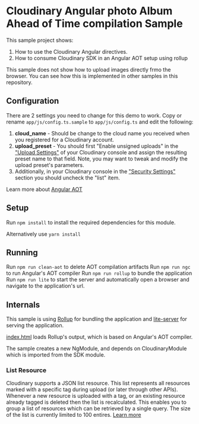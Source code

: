 Cloudinary Angular photo Album Ahead of Time compilation Sample
=======================================

This sample project shows:

1. How to use the Cloudinary Angular directives.
2. How to consume Cloudinary SDK in an Angular AOT setup using rollup

This sample does not show how to upload images directly frmo the browser.
You can see how this is implemented in other samples in this repository.

## Configuration ##

There are 2 settings you need to change for this demo to work. Copy or rename `app/js/config.ts.sample` to `app/js/config.ts` and edit the following:

1. **cloud_name** - Should be change to the cloud name you received when you registered for a Cloudinary account.
2. **upload_preset** - You should first "Enable unsigned uploads" in the ["Upload Settings"](https://cloudinary.com/console/settings/upload) of your Cloudinary console and assign the resulting preset name to that field. Note, you may want to tweak and modify the upload preset's parameters.
3. Additionally, in your Cloudinary console in the ["Security Settings"](https://cloudinary.com/console/settings/security) section you should uncheck the "list" item.

Learn more about [Angular AOT](https://angular.io/docs/ts/latest/cookbook/aot-compiler.html)

## Setup ##

Run `npm install` to install the required dependencies for this module.

Alternatively use `yarn install`

## Running ##

Run `npm run clean-aot` to delete AOT compilation artifacts
Run `npm run ngc` to run Angular's AOT compiler
Run `npm run rollup` to bundle the application
Run `npm run lite` to start the server and automatically open a browser and navigate to the application's url.

## Internals ##
This sample is using [Rollup](http://rollupjs.org/) for bundling the application and [lite-server](https://github.com/johnpapa/lite-server) for serving the application.

[index.html](index.html) loads Rollup's output, which is based on Angular's AOT compiler.

The sample creates a new NgModule, and depends on CloudinaryModule which is imported from the SDK module.

### List Resource ###

Cloudinary supports a JSON list resource. 
This list represents all resources marked with a specific tag during upload (or later through other APIs).
Whenever a new resource is uploaded with a tag, or an existing resource already tagged is deleted then the list is recalculated. 
This enables you to group a list of resources which can be retrieved by a single query. The size of the list is currently limited to 100 entires.
[Learn more](http://cloudinary.com/documentation/image_transformations#client_side_resource_lists)
